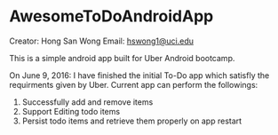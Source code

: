 # AwesomeToDoAndroidApp

Creator: Hong San Wong
Email: hswong1@uci.edu

This is a simple android app built for Uber Android bootcamp.

On June 9, 2016:
I have finished the initial To-Do app which satisfly the requirments given by Uber.
Current app can perform the followings:
1. Successfully add and remove items
2. Support Editing todo items
3. Persist todo items and retrieve them properly on app restart


